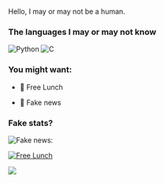 <!--
**Binomial-theorem/Binomial-theorem** is a ✨ _special_ ✨ repository because its `README.md` (this file) appears on your GitHub profile.

Here are some ideas to get you started:

- 🔭 I’m currently working on ...
- 🌱 I’m currently learning ...
- 👯 I’m looking to collaborate on ...
- 🤔 I’m looking for help with ...
- 💬 Ask me about ...
- 📫 How to reach me: ...
- 😄 Pronouns: ...
- ⚡ Fun fact: ...
-->

<!--
Some of the following are copied soo.....

-->

Hello, I may or may not be a human. 

### The languages I may or may not know

![Python](https://img.shields.io/badge/-Python-4B8BBE?&logo=Python&logoColor=fff)
![C](https://img.shields.io/badge/-C-888?&logo=C&logoColor=fff)

### You might want:

- 🍔 Free Lunch

- 📰 Fake news

### Fake stats?

![Fake news:](https://github-readme-stats.vercel.app/api?username=Binomial-theorem&show_icons=true&theme=cobalt&,prs)

[![Free Lunch](https://github-readme-stats.vercel.app/api/top-langs/?username=Binomial-theorem&layout=compact&theme=cobalt)](https://github.com/anuraghazra/github-readme-stats)

![](https://komarev.com/ghpvc/?username=Binomial-theorem&color=ff69b4)
